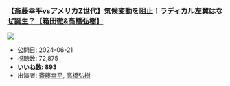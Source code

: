 ### [【斎藤幸平vsアメリカZ世代】気候変動を阻止！ラディカル左翼はなぜ誕生？【箱田徹&高橋弘樹】](https://www.youtube.com/watch?v=AcCVXP137HM)
[![](https://img.youtube.com/vi/AcCVXP137HM/sddefault.jpg)](https://www.youtube.com/watch?v=AcCVXP137HM)
-   公開日: 2024-06-21
-   視聴数: 72,875
-   **いいね数: 893**
-   出演者: [斎藤幸平](/rehacq_fan/people/斎藤幸平 "wikilink"), [高橋弘樹](/rehacq_fan/people/高橋弘樹 "wikilink")
